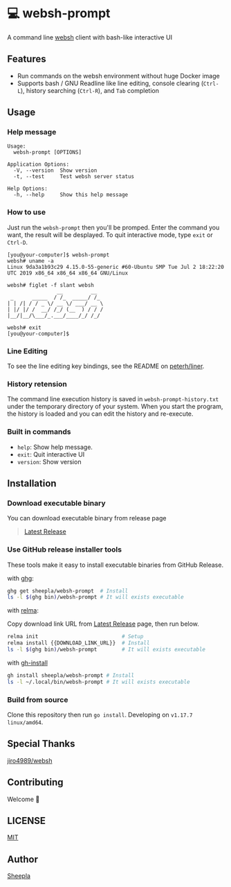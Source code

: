 # 💻 websh-prompt

A command line [websh](https://github.com/jiro4989/websh) client with bash-like interactive UI

## Features

- Run commands on the websh environment without huge Docker image
- Supports bash / GNU Readline like line editing, console clearing (`Ctrl-L`), history searching (`Ctrl-R`), and `Tab` completion

## Usage

### Help message

```
Usage:
  websh-prompt [OPTIONS]

Application Options:
  -V, --version  Show version
  -t, --test     Test websh server status

Help Options:
  -h, --help     Show this help message
```

### How to use

Just run the `websh-prompt` then you'll be promped. Enter the command you want, the result will be desplayed.
To quit interactive mode, type `exit` or `Ctrl-D`.

```
[you@your-computer]$ websh-prompt
websh# uname -a
Linux 9da3a1b93c29 4.15.0-55-generic #60-Ubuntu SMP Tue Jul 2 18:22:20 UTC 2019 x86_64 x86_64 x86_64 GNU/Linux

websh# figlet -f slant websh
                __         __  
 _      _____  / /_  _____/ /_ 
| | /| / / _ \/ __ \/ ___/ __ \
| |/ |/ /  __/ /_/ (__  ) / / /
|__/|__/\___/_.___/____/_/ /_/ 
                               
websh# exit
[you@your-computer]$ 
```

### Line Editing

To see the line editing key bindings, see the README on [peterh/liner](https://github.com/peterh/liner#readme).

### History retension

The command line execution history is saved in `websh-prompt-history.txt` under the temporary directory of your system. When you start the program, the history is loaded and you can edit the history and re-execute.

### Built in commands

- `help`: Show help message.
- `exit`: Quit interactive UI
- `version`: Show version

## Installation

### Download executable binary

You can download executable binary from release page

> [Latest Release](https://github.com/sheepla/websh-prompt/releases/latest)

### Use GitHub release installer tools

These tools make it easy to install executable binaries from GitHub Release.

with [ghg](https://github.com/Songmu/ghg):

```bash
ghg get sheepla/websh-prompt  # Install
ls -l $(ghg bin)/websh-prompt # It will exists executable
```

with [relma](https://github.com/jiro4989/relma):

Copy download link URL from [Latest Release](https://github.com/sheepla/websh-prompt/releases/latest) page, then run below.


```bash
relma init                           # Setup
relma install {{DOWNLOAD_LINK_URL}}  # Install
ls -l $(ghg bin)/websh-prompt        # It will exists executable
```

with [gh-install](https://github.com/redraw/gh-install)

```bash
gh install sheepla/websh-prompt # Install
ls -l ~/.local/bin/websh-prompt # It will exists executable
```

### Build from source

Clone this repository then run `go install`.
Developing on `v1.17.7 linux/amd64`.

## Special Thanks

[jiro4989/websh](https://github.com/jiro4989/websh) 

## Contributing

Welcome 💖

## LICENSE

[MIT](./LICENSE)

## Author

[Sheepla](https://github.com/sheepla)
